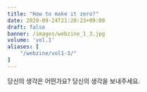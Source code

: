 ```yaml
---
title: "How to make it zero?"
date: 2020-09-24T21:20:23+09:00
draft: false
banner: /images/webzine_1_3.jpg
volume: 'vol.1'
aliases: [
    "/webzine/vol1-3/"
]
---
```


당신의 생각은 어떤가요? 당신의 생각을 보내주세요.
